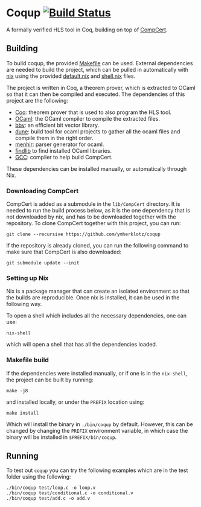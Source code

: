 # Coqup [![Build Status](https://travis-ci.com/ymherklotz/coqup.svg?token=qfBKKGwxeWkjDsy7e16x&branch=master)](https://travis-ci.com/ymherklotz/coqup)

A formally verified HLS tool in Coq, building on top of [CompCert](https://github.com/AbsInt/CompCert).

## Building

To build coqup, the provided [Makefile](/Makefile) can be used. External dependencies are needed to build the project, which can be pulled in automatically with [nix](https://nixos.org/nix/) using the provided [default.nix](/default.nix) and [shell.nix](/shell.nix) files.

The project is written in Coq, a theorem prover, which is extracted to OCaml so that it can then be compiled and executed. The dependencies of this project are the following:

- [Coq](https://coq.inria.fr/): theorem prover that is used to also program the HLS tool.
- [OCaml](https://ocaml.org/): the OCaml compiler to compile the extracted files.
- [bbv](https://github.com/mit-plv/bbv): an efficient bit vector library.
- [dune](https://github.com/ocaml/dune): build tool for ocaml projects to gather all the ocaml files and compile them in the right order.
- [menhir](http://gallium.inria.fr/~fpottier/menhir/): parser generator for ocaml.
- [findlib](https://github.com/ocaml/ocamlfind) to find installed OCaml libraries.
- [GCC](https://gcc.gnu.org/): compiler to help build CompCert.

These dependencies can be installed manually, or automatically through Nix.

### Downloading CompCert

CompCert is added as a submodule in the `lib/CompCert` directory. It is needed to run the build process below, as it is the one dependency that is not downloaded by nix, and has to be downloaded together with the repository. To clone CompCert together with this project, you can run:

``` shell
git clone --recursive https://github.com/ymherklotz/coqup
```

If the repository is already cloned, you can run the following command to make sure that CompCert is also downloaded:

``` shell
git submodule update --init
```

### Setting up Nix

Nix is a package manager that can create an isolated environment so that the builds are reproducible. Once nix is installed, it can be used in the following way.

To open a shell which includes all the necessary dependencies, one can use:

``` shell
nix-shell
```

which will open a shell that has all the dependencies loaded.

### Makefile build

If the dependencies were installed manually, or if one is in the `nix-shell`, the project can be built by running:

``` shell
make -j8
```

and installed locally, or under the `PREFIX` location using:

``` shell
make install
```

Which will install the binary in `./bin/coqup` by default. However, this can be changed by changing the `PREFIX` environment variable, in which case the binary will be installed in `$PREFIX/bin/coqup`.

## Running

To test out `coqup` you can try the following examples which are in the test folder using the following:

``` shell
./bin/coqup test/loop.c -o loop.v
./bin/coqup test/conditional.c -o conditional.v
./bin/coqup test/add.c -o add.v
```
